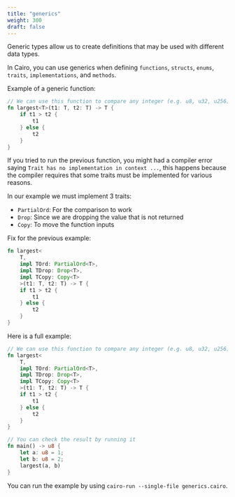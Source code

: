 ```yaml
---
title: "generics"
weight: 300
draft: false
---
```


Generic types allow us to create definitions that may be used with different data types.

In Cairo, you can use generics when defining `functions`, `structs`, `enums`, `traits`, `implementations`, and `methods`.

Example of a generic function:

```rust {.codebox}
// We can use this function to compare any integer (e.g. u8, u32, u256)
fn largest<T>(t1: T, t2: T) -> T {
    if t1 > t2 {
        t1
    } else {
        t2
    }
}
```

If you tried to run the previous function, you might had a compiler error saying `Trait has no implementation in context ...`, this happens because the compiler requires that some traits must be implemented for various reasons.

In our example we must implement 3 traits:

- `PartialOrd`: For the comparison to work
- `Drop`: Since we are dropping the value that is not returned
- `Copy`: To move the function inputs

Fix for the previous example:

```rust {.codebox}
fn largest<
    T,
    impl TOrd: PartialOrd<T>,
    impl TDrop: Drop<T>,
    impl TCopy: Copy<T>
    >(t1: T, t2: T) -> T {
    if t1 > t2 {
        t1
    } else {
        t2
    }
}
```

Here is a full example:

```rust {.codebox}
// We can use this function to compare any integer (e.g. u8, u32, u256)
fn largest<
    T,
    impl TOrd: PartialOrd<T>,
    impl TDrop: Drop<T>,
    impl TCopy: Copy<T>
    >(t1: T, t2: T) -> T {
    if t1 > t2 {
        t1
    } else {
        t2
    }
}

// You can check the result by running it
fn main() -> u8 {
    let a: u8 = 1;
    let b: u8 = 2;
    largest(a, b)
}
```
You can run the example by using `cairo-run --single-file generics.cairo`.

